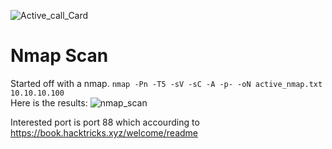 ![Active_call_Card](https://user-images.githubusercontent.com/110210595/187805520-c29bf5fc-ce6e-484b-a14b-33bd87e78c78.png)

# Nmap Scan 
Started off with a nmap. `nmap -Pn -T5 -sV -sC -A -p- -oN active_nmap.txt 10.10.10.100`<br>
Here is the results:
![nmap_scan](https://user-images.githubusercontent.com/110210595/187805488-8fc95761-8751-42fe-a1cf-1533ec9efcd6.png)

Interested port is port 88 which accourding to https://book.hacktricks.xyz/welcome/readme
